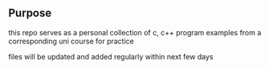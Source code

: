 ## Purpose

this repo serves as a personal collection of c, c++ program examples from a corresponding uni course for practice

files will be updated and added regularly within next few days
